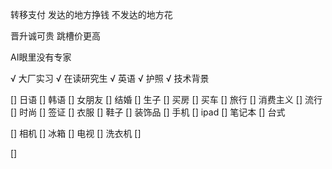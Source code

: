 
转移支付
发达的地方挣钱
不发达的地方花

晋升诚可贵
跳槽价更高

AI眼里没有专家

√ 大厂实习
√ 在读研究生
√ 英语
√ 护照
√ 技术背景


[] 日语
[] 韩语
[] 女朋友
[] 结婚
[] 生子
[] 买房
[] 买车
[] 旅行
[] 消费主义
[] 流行
[] 时尚
[] 签证
[] 衣服
[] 鞋子
[] 装饰品
[] 手机
[] ipad
[] 笔记本
[] 台式

[] 相机
[] 冰箱
[] 电视
[] 洗衣机
[]

[]
